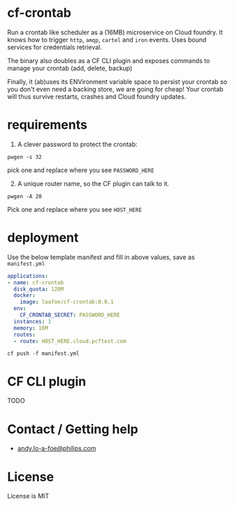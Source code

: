 # cf-crontab
Run a crontab like scheduler as a (16MB) microservice on Cloud foundry. It knows how to trigger `http`, `amqp`, `cartel` and `iron` events.
Uses bound services for credentials retrieval. 

The binary also doubles as a CF CLI plugin and exposes commands to manage your crontab (add, delete, backup)

Finally, it (ab)uses its ENVironment variable space to persist your crontab so you don't even need a backing store, we are going for cheap! Your crontab will thus survive restarts, crashes and Cloud foundry updates.

# requirements
1. A clever password to protect the crontab:

```shell script
pwgen -s 32
```
pick one and replace where you see `PASSWORD_HERE`

2. A unique router name, so the CF plugin can talk to it.
```shell script
pwgen -A 20
```

Pick one and replace where you see `HOST_HERE`

# deployment
Use the below template manifest and fill in above values, save as `manifest.yml`
```yaml
applications:
- name: cf-crontab
  disk_quota: 128M
  docker:
    image: loafoe/cf-crontab:0.0.1
  env:
    CF_CRONTAB_SECRET: PASSWORD_HERE
  instances: 1
  memory: 16M
  routes:
  - route: HOST_HERE.cloud.pcftest.com
```

```shell script
cf push -f manifest.yml
```
# CF CLI plugin
TODO

# Contact / Getting help

- andy.lo-a-foe@philips.com

# License
License is MIT
